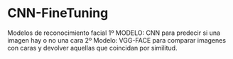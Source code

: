 # CNN-FineTuning
Modelos de reconocimiento facial
1º MODELO: CNN para predecir si una imagen hay o no una cara
2º Modelo: VGG-FACE para comparar imagenes con caras y devolver aquellas que coincidan por similitud.
